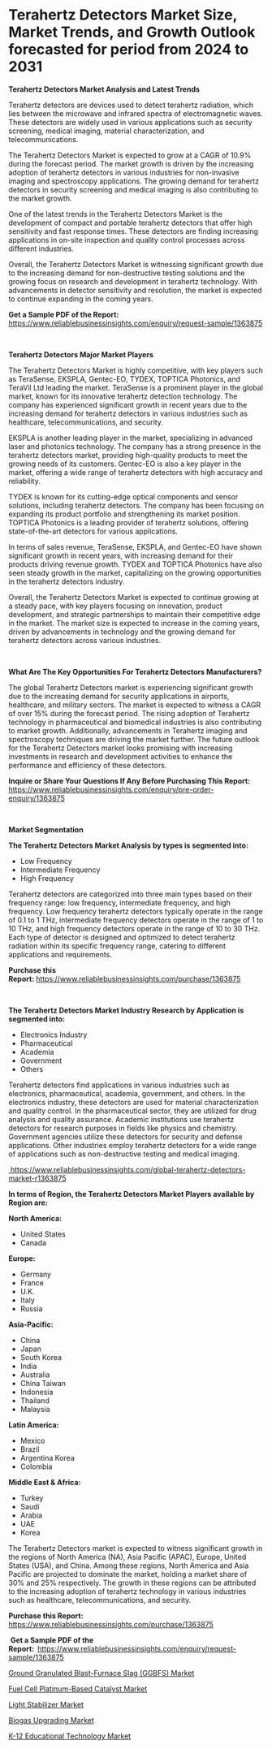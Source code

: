 <p><h1>Terahertz Detectors Market Size, Market Trends, and Growth Outlook forecasted for period from 2024 to 2031</h1></p><p><strong>Terahertz Detectors Market Analysis and Latest Trends</strong></p>
<p><p>Terahertz detectors are devices used to detect terahertz radiation, which lies between the microwave and infrared spectra of electromagnetic waves. These detectors are widely used in various applications such as security screening, medical imaging, material characterization, and telecommunications.</p><p>The Terahertz Detectors Market is expected to grow at a CAGR of 10.9% during the forecast period. The market growth is driven by the increasing adoption of terahertz detectors in various industries for non-invasive imaging and spectroscopy applications. The growing demand for terahertz detectors in security screening and medical imaging is also contributing to the market growth.</p><p>One of the latest trends in the Terahertz Detectors Market is the development of compact and portable terahertz detectors that offer high sensitivity and fast response times. These detectors are finding increasing applications in on-site inspection and quality control processes across different industries.</p><p>Overall, the Terahertz Detectors Market is witnessing significant growth due to the increasing demand for non-destructive testing solutions and the growing focus on research and development in terahertz technology. With advancements in detector sensitivity and resolution, the market is expected to continue expanding in the coming years.</p></p>
<p><strong>Get a Sample PDF of the Report:&nbsp;</strong> <a href="https://www.reliablebusinessinsights.com/enquiry/request-sample/1363875">https://www.reliablebusinessinsights.com/enquiry/request-sample/1363875</a></p>
<p>&nbsp;</p>
<p><strong>Terahertz Detectors Major Market Players</strong></p>
<p><p>The Terahertz Detectors Market is highly competitive, with key players such as TeraSense, EKSPLA, Gentec-EO, TYDEX, TOPTICA Photonics, and TeraVil Ltd leading the market. TeraSense is a prominent player in the global market, known for its innovative terahertz detection technology. The company has experienced significant growth in recent years due to the increasing demand for terahertz detectors in various industries such as healthcare, telecommunications, and security.</p><p>EKSPLA is another leading player in the market, specializing in advanced laser and photonics technology. The company has a strong presence in the terahertz detectors market, providing high-quality products to meet the growing needs of its customers. Gentec-EO is also a key player in the market, offering a wide range of terahertz detectors with high accuracy and reliability.</p><p>TYDEX is known for its cutting-edge optical components and sensor solutions, including terahertz detectors. The company has been focusing on expanding its product portfolio and strengthening its market position. TOPTICA Photonics is a leading provider of terahertz solutions, offering state-of-the-art detectors for various applications.</p><p>In terms of sales revenue, TeraSense, EKSPLA, and Gentec-EO have shown significant growth in recent years, with increasing demand for their products driving revenue growth. TYDEX and TOPTICA Photonics have also seen steady growth in the market, capitalizing on the growing opportunities in the terahertz detectors industry.</p><p>Overall, the Terahertz Detectors Market is expected to continue growing at a steady pace, with key players focusing on innovation, product development, and strategic partnerships to maintain their competitive edge in the market. The market size is expected to increase in the coming years, driven by advancements in technology and the growing demand for terahertz detectors across various industries.</p></p>
<p>&nbsp;</p>
<p><strong>What Are The Key Opportunities For Terahertz Detectors Manufacturers?</strong></p>
<p><p>The global Terahertz Detectors market is experiencing significant growth due to the increasing demand for security applications in airports, healthcare, and military sectors. The market is expected to witness a CAGR of over 15% during the forecast period. The rising adoption of Terahertz technology in pharmaceutical and biomedical industries is also contributing to market growth. Additionally, advancements in Terahertz imaging and spectroscopy techniques are driving the market further. The future outlook for the Terahertz Detectors market looks promising with increasing investments in research and development activities to enhance the performance and efficiency of these detectors.</p></p>
<p><strong>Inquire or Share Your Questions If Any Before Purchasing This Report:</strong> <a href="https://www.reliablebusinessinsights.com/enquiry/pre-order-enquiry/1363875">https://www.reliablebusinessinsights.com/enquiry/pre-order-enquiry/1363875</a></p>
<p>&nbsp;</p>
<p><strong>Market Segmentation</strong></p>
<p><strong>The Terahertz Detectors Market Analysis by types is segmented into:</strong></p>
<p><ul><li>Low Frequency</li><li>Intermediate Frequency</li><li>High Frequency</li></ul></p>
<p><p>Terahertz detectors are categorized into three main types based on their frequency range: low frequency, intermediate frequency, and high frequency. Low frequency terahertz detectors typically operate in the range of 0.1 to 1 THz, intermediate frequency detectors operate in the range of 1 to 10 THz, and high frequency detectors operate in the range of 10 to 30 THz. Each type of detector is designed and optimized to detect terahertz radiation within its specific frequency range, catering to different applications and requirements.</p></p>
<p><strong>Purchase this Report:&nbsp;</strong><a href="https://www.reliablebusinessinsights.com/purchase/1363875">https://www.reliablebusinessinsights.com/purchase/1363875</a></p>
<p>&nbsp;</p>
<p><strong>The Terahertz Detectors Market Industry Research by Application is segmented into:</strong></p>
<p><ul><li>Electronics Industry</li><li>Pharmaceutical</li><li>Academia</li><li>Government</li><li>Others</li></ul></p>
<p><p>Terahertz detectors find applications in various industries such as electronics, pharmaceutical, academia, government, and others. In the electronics industry, these detectors are used for material characterization and quality control. In the pharmaceutical sector, they are utilized for drug analysis and quality assurance. Academic institutions use terahertz detectors for research purposes in fields like physics and chemistry. Government agencies utilize these detectors for security and defense applications. Other industries employ terahertz detectors for a wide range of applications such as non-destructive testing and medical imaging.</p></p>
<p><a href="https://www.reliablebusinessinsights.com/global-terahertz-detectors-market-r1363875">&nbsp;https://www.reliablebusinessinsights.com/global-terahertz-detectors-market-r1363875</a></p>
<p><strong>In terms of Region, the Terahertz Detectors Market Players available by Region are:</strong></p>
<p>
    <p> <strong> North America: </strong>
        <ul>
            <li>United States</li>
            <li>Canada</li>
        </ul>
        </p> 
    <p> <strong> Europe: </strong>
        <ul>
            <li>Germany</li>
            <li>France</li>
            <li>U.K.</li>
            <li>Italy</li>
            <li>Russia</li>
        </ul>
        </p> 
    <p> <strong> Asia-Pacific: </strong>
        <ul>
            <li>China</li>
            <li>Japan</li>
            <li>South Korea</li>
            <li>India</li>
            <li>Australia</li>
            <li>China Taiwan</li>
            <li>Indonesia</li>
            <li>Thailand</li>
            <li>Malaysia</li>
        </ul>
        </p> 
    <p> <strong> Latin America: </strong>
        <ul>
            <li>Mexico</li>
            <li>Brazil</li>
            <li>Argentina Korea</li>
            <li>Colombia</li>
        </ul>
        </p> 
    <p> <strong> Middle East & Africa: </strong>
        <ul>
            <li>Turkey</li>
            <li>Saudi</li>
            <li>Arabia</li>
            <li>UAE</li>
            <li>Korea</li>
        </ul>
    </p>
    </p>
<p><p>The Terahertz Detectors market is expected to witness significant growth in the regions of North America (NA), Asia Pacific (APAC), Europe, United States (USA), and China. Among these regions, North America and Asia Pacific are projected to dominate the market, holding a market share of 30% and 25% respectively. The growth in these regions can be attributed to the increasing adoption of terahertz technology in various industries such as healthcare, telecommunications, and security.</p></p>
<p><strong>Purchase this Report: </strong><a href="https://www.reliablebusinessinsights.com/purchase/1363875">https://www.reliablebusinessinsights.com/purchase/1363875</a></p>
<p>&nbsp;<strong>Get a Sample PDF of the Report:&nbsp;&nbsp;</strong><a href="https://www.reliablebusinessinsights.com/enquiry/request-sample/1363875">https://www.reliablebusinessinsights.com/enquiry/request-sample/1363875</a></p>
<p><strong></strong></p>
<p><p><a href="https://medium.com/@brisistensen57567/ground-granulated-blast-furnace-slag-ggbfs-market-trends-and-analysis-opportunities-and-451773b0df7e">Ground Granulated Blast-Furnace Slag (GGBFS) Market</a></p><p><a href="https://medium.com/@kimzemlak/fuel-cell-platinum-based-catalyst-market-trends-focusing-on-fuel-cell-platinum-based-catalyst-791c8ca236b8">Fuel Cell Platinum-Based Catalyst Market</a></p><p><a href="https://www.linkedin.com/pulse/light-stabilizer-industry-analysis-report-its-market-size-26gze?trackingId=gRgYAyz4QSSQLe%2BNZfedzA%3D%3D">Light Stabilizer Market</a></p><p><a href="https://github.com/LarryPearsongXXfvf/Market-Research-Report-List-1/blob/main/biogas-upgrading-market.md">Biogas Upgrading Market</a></p><p><a href="https://www.linkedin.com/pulse/global-k-12-educational-technology-industry-research-report-y9n8e?trackingId=KvETh6F5R0OU0yIxIiMEgg%3D%3D">K-12 Educational Technology Market</a></p></p>
